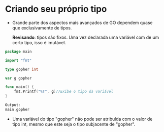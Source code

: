 # Criando seu próprio tipo

- Grande parte dos aspectos mais avançados de GO dependem quase que exclusivamente de tipos.

  **Revisando**: tipos são fixos. Uma vez declarada uma variável com de um certo tipo, isso é imutável.	

```GO
package main

import "fmt"

type gopher int

var g gopher

func main() {
	fmt.Printf("%T", g)//Exibe o tipo da variável
}

Output: 
main.gopher
```

- Uma variável do tipo "gopher" não pode ser atribuída com o valor de tipo int, mesmo que este seja o tipo subjacente de "gopher".
